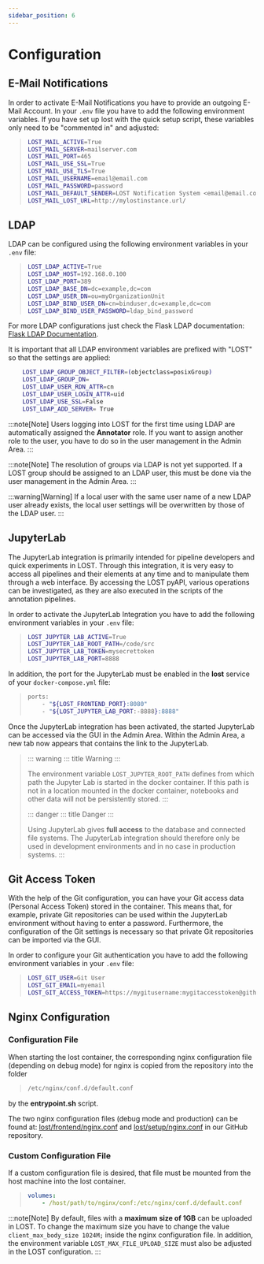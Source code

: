 ```yaml
---
sidebar_position: 6
---
```


# Configuration

## E-Mail Notifications

In order to activate E-Mail Notifications you have to provide an
outgoing E-Mail Account. In your `.env` file you have to add the
following environment variables. If you have set up lost with the quick
setup script, these variables only need to be "commented in" and
adjusted:

> ``` bash
> LOST_MAIL_ACTIVE=True
> LOST_MAIL_SERVER=mailserver.com
> LOST_MAIL_PORT=465
> LOST_MAIL_USE_SSL=True
> LOST_MAIL_USE_TLS=True
> LOST_MAIL_USERNAME=email@email.com
> LOST_MAIL_PASSWORD=password
> LOST_MAIL_DEFAULT_SENDER=LOST Notification System <email@email.com>
> LOST_MAIL_LOST_URL=http://mylostinstance.url/
> ```

## LDAP

LDAP can be configured using the following environment variables in your
`.env` file:

> ``` bash
> LOST_LDAP_ACTIVE=True
> LOST_LDAP_HOST=192.168.0.100
> LOST_LDAP_PORT=389
> LOST_LDAP_BASE_DN=dc=example,dc=com
> LOST_LDAP_USER_DN=ou=myOrganizationUnit
> LOST_LDAP_BIND_USER_DN=cn=binduser,dc=example,dc=com
> LOST_LDAP_BIND_USER_PASSWORD=ldap_bind_password
> ```

For more LDAP configurations just check the Flask LDAP documentation:
[Flask LDAP
Documentation](https://flask-ldap3-login.readthedocs.io/en/latest/quick_start.html).

It is important that all LDAP environment variables are prefixed with "LOST" so that the settings are applied:

``` bash
    LOST_LDAP_GROUP_OBJECT_FILTER=(objectclass=posixGroup)
    LOST_LDAP_GROUP_DN=
    LOST_LDAP_USER_RDN_ATTR=cn
    LOST_LDAP_USER_LOGIN_ATTR=uid
    LOST_LDAP_USE_SSL=False
    LOST_LDAP_ADD_SERVER= True
```

:::note[Note]
Users logging into LOST for the first time using LDAP are automatically
assigned the **Annotator** role. If you want to assign another role to
the user, you have to do so in the user management in the Admin Area.
:::

:::note[Note]
The resolution of groups via LDAP is not yet supported. If a LOST group
should be assigned to an LDAP user, this must be done via the user
management in the Admin Area.
:::

:::warning[Warning]
If a local user with the same user name of a new LDAP user already
exists, the local user settings will be overwritten by those of the LDAP
user.
:::

## JupyterLab

The JupyterLab integration is primarily intended for pipeline developers
and quick experiments in LOST. Through this integration, it is very easy
to access all pipelines and their elements at any time and to manipulate
them through a web interface. By accessing the LOST pyAPI, various
operations can be investigated, as they are also executed in the scripts
of the annotation pipelines.

In order to activate the JupyterLab Integration you have to add the
following environment variables in your `.env` file:

> ``` bash
> LOST_JUPYTER_LAB_ACTIVE=True
> LOST_JUPYTER_LAB_ROOT_PATH=/code/src
> LOST_JUPYTER_LAB_TOKEN=mysecrettoken
> LOST_JUPYTER_LAB_PORT=8888
> ```

In addition, the port for the JupyterLab must be enabled in the **lost**
service of your `docker-compose.yml` file:

> ``` bash
> ports:
>     - "${LOST_FRONTEND_PORT}:8080"
>     - "${LOST_JUPYTER_LAB_PORT:-8888}:8888"
> ```

Once the JupyterLab integration has been activated, the started
JupyterLab can be accessed via the GUI in the Admin Area. Within the
Admin Area, a new tab now appears that contains the link to the
JupyterLab.

> ::: warning
> ::: title
> Warning
> :::
>
> The environment variable `LOST_JUPYTER_ROOT_PATH` defines from which
> path the Jupyter Lab is started in the docker container. If this path
> is not in a location mounted in the docker container, notebooks and
> other data will not be persistently stored.
> :::
>
> ::: danger
> ::: title
> Danger
> :::
>
> Using JupyterLab gives **full access** to the database and connected
> file systems. The JupyterLab integration should therefore only be used
> in development environments and in no case in production systems.
> :::

## Git Access Token

With the help of the Git configuration, you can have your Git access
data (Personal Access Token) stored in the container. This means that,
for example, private Git repositories can be used within the JupyterLab
environment without having to enter a password. Furthermore, the
configuration of the Git settings is necessary so that private Git
repositories can be imported via the GUI.

In order to configure your Git authentication you have to add the
following environment variables in your `.env` file:

> ``` bash
> LOST_GIT_USER=Git User                                                                            │
> LOST_GIT_EMAIL=myemail                                                                      │
> LOST_GIT_ACCESS_TOKEN=https://mygitusername:mygitaccesstoken@github.com
> ```

## Nginx Configuration

### Configuration File

When starting the lost container, the corresponding nginx configuration
file (depending on debug mode) for nginx is copied from the repository
into the folder

> ``` bash
> /etc/nginx/conf.d/default.conf
> ```

by the **entrypoint.sh** script.

The two nginx configuration files (debug mode and production) can be found
at:
[lost/frontend/nginx.conf](https://github.com/l3p-cv/lost/blob/master/frontend/nginx.conf)
and [lost/setup/nginx.conf](https://github.com/l3p-cv/lost/blob/master/setup/nginx.conf)
in our GitHub repository.

### Custom Configuration File

If a custom configuration file is desired, that file must be mounted
from the host machine into the lost container.

> ``` yaml
> volumes:
>     - /host/path/to/nginx/conf:/etc/nginx/conf.d/default.conf
> ```

:::note[Note]
By default, files with a **maximum size of 1GB** can be uploaded in
LOST. To change the maximum size you have to change the value
`client_max_body_size 1024M;` inside the nginx configuration file. In
addition, the environment variable `LOST_MAX_FILE_UPLOAD_SIZE` must also
be adjusted in the LOST configuration.
:::
